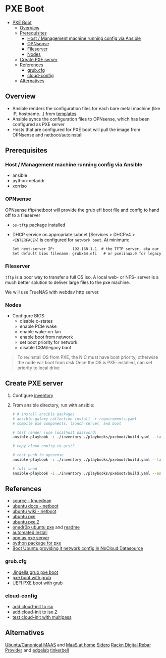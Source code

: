 # PXE Boot

- [PXE Boot](#pxe-boot)
  - [Overview](#overview)
  - [Prerequisites](#prerequisites)
    - [Host / Management machine running config via Ansible](#host--management-machine-running-config-via-ansible)
    - [OPNsense](#opnsense)
    - [Fileserver](#fileserver)
    - [Nodes](#nodes)
  - [Create PXE server](#create-pxe-server)
  - [References](#references)
    - [grub.cfg](#grubcfg)
    - [cloud-config](#cloud-config)
  - [Alternatives](#alternatives)

## Overview

- Ansible renders the configuration files for each bare metal machine (like IP, hostname...) from [templates](./roles/pxe/templates)
- Ansible syncs the configuration files to OPNsense, which has been configured as PXE server
- Hosts that are configured for PXE boot will pull the image from OPNsense and netboot/autoinstall

## Prerequisites

### Host / Management machine running config via Ansible

- ansible
- python-netaddr
- xorriso

### OPNsense

OPNsense tftp/netboot will provide the grub efi boot file and config to hand off to a fileserver

- `os-tftp` package installed
- DHCP service on appropriate subnet [Services > DHCPv4 > `<INTERFACE>`] is configured for `network boot`.
  At minimum:

  ```txt
  Set next-server IP:        192.168.1.1  # the TFTP server, aka our OPNsense device's IP
  Set default bios filename: grubx64.efi   # or pxelinux.0 for legacy bios
  ```

### Fileserver

`tftp` is a poor way to transfer a full OS iso.
A local web- or NFS- server is a much better solution to deliver large files to the pxe machine.

We will use TrueNAS with webdav http server.

### Nodes

- Configure BIOS:
  - disable c-states
  - enable PCIe wake
  - enable wake-on-lan
  - enable boot from network
  - set boot priority for network
  - disable CSM/legacy boot

> To re/install OS from PXE, the NIC must have boot priority, otherwise the node will boot from disk
> Once the OS is PXE-installed, can set priority to local drive

## Create PXE server

1. Configure [inventory](./inventories/hosts.yaml)

2. From ansible directory, run with ansible:

   ```sh
   # # install ansible packages
   # ansible-galaxy collection install -r requirements.yaml
   # compile pxe components, launch server, and boot

   # test render (use localhost password)
   ansible-playbook -i ./inventory ./playbooks/pxeboot/build.yaml --tags "render" --ask-become-pass

   # copy cloud-config to gist?

   # test push to opnsense
   ansible-playbook -i ./inventory ./playbooks/pxeboot/build.yaml --tags "push"

   # full send
   ansible-playbook -i ./inventory ./playbooks/pxeboot/build.yaml --ask-become-pass
   ```

## References

- [source - khuedoan](https://github.com/khuedoan/homelab/tree/master/metal)
- [ubuntu docs - netboot](https://ubuntu.com/server/docs/install/netboot-amd64)
- [ubuntu wiki - netboot](https://wiki.ubuntu.com/UEFI/PXE-netboot-install)
- [ubuntu pxe](https://gist.github.com/s3rj1k/55b10cd20f31542046018fcce32f103e)
- [ubuntu pxe 2](https://gist.github.com/azhang/d8304d8dd4b4c165b67ab57ae7e1ede0)
- [onedr0p ubuntu pxe](https://github.com/onedr0p/home-ops/tree/05ba831487c9dba87be3b18fca5f2815e5de697a/server/pxe)
  and [readme](https://github.com/onedr0p/home-ops/blob/05ba831487c9dba87be3b18fca5f2815e5de697a/docs/pxe.md)
- [automated install](https://askubuntu.com/questions/1235723/automated-20-04-server-installation-using-pxe-and-live-server-image)
- [opn as pxe server](https://forum.opnsense.org/index.php?topic=25003.0)
- [python package for pxe](https://github.com/dannf/ubuntu-server-netboot)
- [Boot Ubuntu providing it network config in NoCloud Datasource](https://gist.github.com/smoser/635897f845f7cb56c0a7ac3018a4f476)

### grub.cfg

- [Jingella grub pxe boot](https://github.com/Jingella/grub-pxe-boot/)
- [pxe boot with grub](https://github.com/rear/rear/issues/2724)
- [UEFI PXE boot with grub](https://c-nergy.be/blog/?p=13822)

### cloud-config

- [add cloud-init to iso](https://github.com/covertsh/ubuntu-autoinstall-generator/blob/main/ubuntu-autoinstall-generator.sh)
- [add cloud-init to iso 2](https://forums.fogproject.org/topic/15991/ubuntu-20-04-nfs-pxe-autoinstall-automation)
- [test cloud-init with multipass](https://multipass.run/)

## Alternatives

[Ubuntu/Canonical MAAS](https://maas.io) and [MaaS at home](https://ubuntu.com/blog/maas-for-the-home)
[Sidero](https://www.sidero.dev)
[Rackn Digital Rebar Provider](https://rackn.com/rebar/) and [edgelab](https://gitlab.com/rackn/edgelab)
[tinkerbell](https://tinkerbell.org/)
